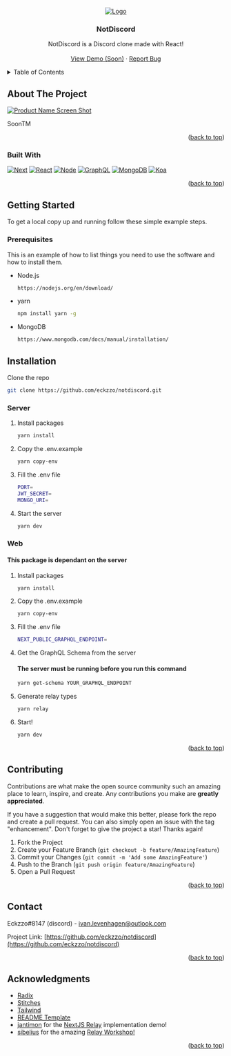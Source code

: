 <div id="top"></div>

<!-- PROJECT LOGO -->
<br />
<div align="center">
  <a href="https://github.com/eckzzo/notdiscord">
    <img src="https://d3f6swrke4k8ej.cloudfront.net/notdiscordlogo.webp" alt="Logo">
  </a>

  <h3 align="center">NotDiscord</h3>

  <p align="center">
    NotDiscord is a Discord clone made with React!
    <br />
    <br />
    <a href="https://github.com/eckzzo/notdiscord">View Demo (Soon)</a>
    ·
    <a href="https://github.com/eckzzo/notdiscord/issues">Report Bug</a>
  </p>
</div>

<!-- TABLE OF CONTENTS -->
<details>
  <summary>Table of Contents</summary>
  <ol>
    <li>
      <a href="#about-the-project">About The Project</a>
      <ul>
        <li><a href="#built-with">Built With</a></li>
      </ul>
    </li>
    <li>
      <a href="#getting-started">Getting Started</a>
      <ul>
        <li><a href="#prerequisites">Prerequisites</a></li>
        <li><a href="#installation">Installation</a></li>
      </ul>
    </li>
    <li><a href="#contributing">Contributing</a></li>
    <li><a href="#contact">Contact</a></li>
    <li><a href="#acknowledgments">Acknowledgments</a></li>
  </ol>
</details>

<!-- ABOUT THE PROJECT -->

## About The Project

[![Product Name Screen Shot][product-screenshot]](https://github.com/eckzzo/notdiscord)

SoonTM

<p align="right">(<a href="#top">back to top</a>)</p>

### Built With

[![Next][next.js]][next-url]
[![React][react.js]][react-url]
[![Node][node.js]][node-url]
[![GraphQL][graphql]][graphql-url]
[![MongoDB][mongodb]][mongodb-url]
[![Koa][koa]][koa-url]

<p align="right">(<a href="#top">back to top</a>)</p>

<!-- GETTING STARTED -->

## Getting Started

To get a local copy up and running follow these simple example steps.

### Prerequisites

This is an example of how to list things you need to use the software and how to install them.

- Node.js
  ```sh
  https://nodejs.org/en/download/
  ```
- yarn
  ```sh
  npm install yarn -g
  ```
- MongoDB
  ```sh
  https://www.mongodb.com/docs/manual/installation/
  ```

## Installation

Clone the repo

```sh
git clone https://github.com/eckzzo/notdiscord.git
```

### Server

1. Install packages
   ```sh
   yarn install
   ```
2. Copy the .env.example
   ```sh
   yarn copy-env
   ```
3. Fill the .env file
   ```sh
   PORT=
   JWT_SECRET=
   MONGO_URI=
   ```
4. Start the server
   ```sh
   yarn dev
   ```

### Web

#### This package is dependant on the server

1. Install packages
   ```sh
   yarn install
   ```
2. Copy the .env.example
   ```sh
   yarn copy-env
   ```
3. Fill the .env file
   ```sh
   NEXT_PUBLIC_GRAPHQL_ENDPOINT=
   ```
4. Get the GraphQL Schema from the server
   #### The server must be running before you run this command
   ```sh
   yarn get-schema YOUR_GRAPHQL_ENDPOINT
   ```
5. Generate relay types
   ```sh
   yarn relay
   ```
6. Start!
   ```sh
   yarn dev
   ```

<p align="right">(<a href="#top">back to top</a>)</p>

<!-- CONTRIBUTING -->

## Contributing

Contributions are what make the open source community such an amazing place to learn, inspire, and create. Any contributions you make are **greatly appreciated**.

If you have a suggestion that would make this better, please fork the repo and create a pull request. You can also simply open an issue with the tag "enhancement".
Don't forget to give the project a star! Thanks again!

1. Fork the Project
2. Create your Feature Branch (`git checkout -b feature/AmazingFeature`)
3. Commit your Changes (`git commit -m 'Add some AmazingFeature'`)
4. Push to the Branch (`git push origin feature/AmazingFeature`)
5. Open a Pull Request

<p align="right">(<a href="#top">back to top</a>)</p>

<!-- CONTACT -->

## Contact

Eckzzo#8147 (discord) - ivan.levenhagen@outlook.com

Project Link: [https://github.com/eckzzo/notdiscord](https://github.com/eckzzo/notdiscord)

<p align="right">(<a href="#top">back to top</a>)</p>

<!-- ACKNOWLEDGMENTS -->

## Acknowledgments

- [Radix](https://www.radix-ui.com)
- [Stitches](https://stitches.dev)
- [Tailwind](https://tailwindcss.com)
- [README Template](https://github.com/othneildrew/Best-README-Template)
- [jantimon](https://github.com/jantimon) for the [NextJS Relay](https://github.com/jantimon/next-relay-demo) implementation demo!
- [sibelius](https://github.com/sibelius) for the amazing [Relay Workshop!](https://github.com/sibelius/relay-workshop)

<p align="right">(<a href="#top">back to top</a>)</p>

<!-- MARKDOWN LINKS & IMAGES -->
<!-- https://www.markdownguide.org/basic-syntax/#reference-style-links -->

[product-screenshot]: https://d3f6swrke4k8ej.cloudfront.net/app.webp
[next.js]: https://img.shields.io/badge/Next.js-000000?style=for-the-badge&logo=nextdotjs&logoColor=white
[next-url]: https://nextjs.org/
[react.js]: https://img.shields.io/badge/React-20232A?style=for-the-badge&logo=react&logoColor=61DAFB
[react-url]: https://reactjs.org/
[node.js]: https://img.shields.io/badge/NodeJS-339933?style=for-the-badge&logo=nodedotjs&logoColor=white
[node-url]: https://nodejs.org/
[graphql]: https://img.shields.io/badge/Graphql-E10098?style=for-the-badge&logo=graphql&logoColor=white
[graphql-url]: https://graphql.org/
[mongodb]: https://img.shields.io/badge/MongoDB-47A248?style=for-the-badge&logo=mongodb&logoColor=white
[mongodb-url]: https://mongodb.com
[koa]: https://img.shields.io/badge/Koa-F9F9F9?style=for-the-badge&logo=koa&logoColor=33333D
[koa-url]: https://koajs.com
